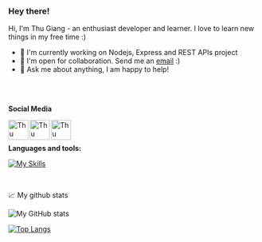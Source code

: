 ### Hey there!


Hi, I'm Thu Giang - an enthusiast developer and learner. I love to learn new things in my free time :)

- 🌱 I'm currently working on Nodejs, Express and REST APIs project
- 💼 I'm open for collaboration. Send me an [email](mailto:xanhtham.cuc@gmail.com) :)
- 💬 Ask me about anything, I am happy to help!

<br />
<br />

**Social Media**  

<a href="https://twitter.com/memopussle">
  <img align="left" alt="Thu Giang | Twitter" width="40px" src="https://raw.githubusercontent.com/peterthehan/peterthehan/master/assets/twitter.svg" />
</a>
<a href="https://www.linkedin.com/in/thu-giang-20b2111ba/">
  <img align="left" alt="Thu Giang's Linkedin" width="40px" src="https://raw.githubusercontent.com/peterthehan/peterthehan/master/assets/linkedin.svg" />
</a>
<a href="https://github.com/memopussle">
  <img align="left" alt="Thu Giang's github" width="40px" src="https://github.com/peterthehan/peterthehan/blob/main/assets/github.svg" />
</a>

<br />

<br />

**Languages and tools:**  

[![My Skills](https://skills.thijs.gg/icons?i=js,html,css,react,git,figma)](https://skills.thijs.gg)


<br />

📈 My github stats

![My GitHub stats](https://github-readme-stats.vercel.app/api?username=memopussle&show_icons=true&theme=dark)

<!--Top languages-->
[![Top Langs](https://github-readme-stats.vercel.app/api/top-langs/?username=memopussle&theme=dark)](https://github.com/anuraghazra/github-readme-stats)


